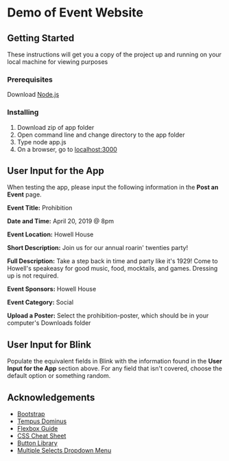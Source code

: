 # Demo of Event Website

## Getting Started
These instructions will get you a copy of the project up and running on your local machine for viewing purposes

### Prerequisites
Download [Node.js](https://nodejs.org/en/)

### Installing
1. Download zip of app folder
2. Open command line and change directory to the app folder
3. Type node app.js
4. On a browser, go to [localhost:3000](localhost:3000)

## User Input for the App
When testing the app, please input the following information in the **Post an Event** page.

**Event Title:** Prohibition

**Date and Time:** April 20, 2019 @ 8pm

**Event Location:** Howell House

**Short Description:** Join us for our annual roarin' twenties party!

**Full Description:** Take a step back in time and party like it's 1929! Come to Howell's speakeasy for good music, food, mocktails, and games. Dressing up is not required.

**Event Sponsors:** Howell House

**Event Category:** Social

**Upload a Poster:** Select the prohibition-poster, which should be in your computer's Downloads folder

## User Input for Blink
Populate the equivalent fields in Blink with the information found in the **User Input for the App** section above. For any field that isn't covered, choose the default option or something random.

## Acknowledgements
* [Bootstrap](https://getbootstrap.com/)
* [Tempus Dominus](https://tempusdominus.github.io/bootstrap-4/)
* [Flexbox Guide](https://css-tricks.com/snippets/css/a-guide-to-flexbox/)
* [CSS Cheat Sheet](https://htmlcheatsheet.com/css/)
* [Button Library](https://press-css.io/)
* [Multiple Selects Dropdown Menu](https://harvesthq.github.io/chosen/#multiple-select/)



